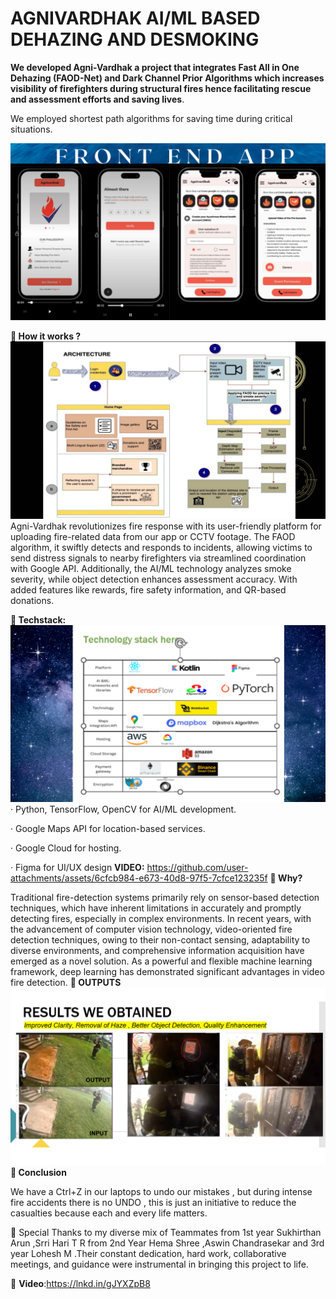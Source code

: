 <!DOCTYPE html>
<html>
<head>
    
</head>
<body>
    <h1 style="text-transform: uppercase;">Agnivardhak AI/ML Based Dehazing and Desmoking</h1>
</body>
</html>

**We developed Agni-Vardhak a project that integrates Fast All in One Dehazing (FAOD-Net) and Dark Channel Prior Algorithms which increases visibility of firefighters during structural fires hence facilitating rescue and assessment efforts and saving lives**.

We employed shortest path algorithms for saving time during critical situations.

![logo](https://github.com/ipsita-kar/Agni-Vardhak-AI-ML-Fire-detection-and-evacuation/blob/main/Blue%20Simple%20Keep%20Calm%20Desktop%20Wallpaper.png)



**📌 How it works ?**
![logo](https://github.com/ipsita-kar/Agni-Vardhak-AI-ML-Fire-detection-and-evacuation/blob/main/Blue%20Simple%20Keep%20Calm%20Desktop%20Wallpaper%20(2).png)
Agni-Vardhak revolutionizes fire response with its user-friendly platform for uploading fire-related data from our app or CCTV footage. The FAOD algorithm, it swiftly detects and responds to incidents, allowing victims to send distress signals to nearby firefighters via streamlined coordination with Google API. Additionally, the AI/ML technology analyzes smoke severity, while object detection enhances assessment accuracy. With added features like rewards, fire safety information, and QR-based donations.

**📌 Techstack:**
![logo](https://github.com/ipsita-kar/Agni-Vardhak-AI-ML-Fire-detection-and-evacuation/blob/main/Blue%20Simple%20Keep%20Calm%20Desktop%20Wallpaper%20(1).png)
· Python, TensorFlow, OpenCV for AI/ML development.

· Google Maps API for location-based services.

· Google Cloud for hosting.

· Figma for UI/UX design
**VIDEO:**
https://github.com/user-attachments/assets/6cfcb984-e673-40d8-97f5-7cfce123235f
**📌 Why?**

Traditional fire-detection systems primarily rely on sensor-based detection techniques, which have inherent limitations in accurately and promptly detecting fires, especially in complex environments. In recent years, with the advancement of computer vision technology, video-oriented fire detection techniques, owing to their non-contact sensing, adaptability to diverse environments, and comprehensive information acquisition have emerged as a novel solution. As a powerful and flexible machine learning framework, deep learning has demonstrated significant advantages in video fire detection.
**📌 OUTPUTS**
![logo](https://github.com/ipsita-kar/Agni-Vardhak-AI-ML-Fire-detection-and-evacuation/blob/main/Blue%20Simple%20Keep%20Calm%20Desktop%20Wallpaper%20(3).png)
**📌 Conclusion**


We have a Ctrl+Z in our laptops to undo our mistakes , but during intense fire accidents there is no UNDO , this is just an initiative to reduce the casualties because each and every life matters.

📌 Special Thanks to my diverse mix of Teammates from 1st year Sukhirthan Arun ,Srri Hari T R from 2nd Year Hema Shree ,Aswin Chandrasekar and 3rd year Lohesh M .Their constant dedication, hard work, collaborative meetings, and guidance were instrumental in bringing this project to life.

📌 **Video**:https://lnkd.in/gJYXZpB8
